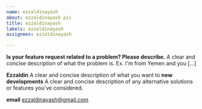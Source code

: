 ```yaml
---
name: ezzaldinayash
about: ezzaldinayash pic
title: ezzaldinayash
labels: ezzaldinayash
assignees: ezzaldinayash

---
```


**Is your feature request related to a problem? Please describe.**
A clear and concise description of what the problem is. Ex. I'm from Yemen and you [...]

**Ezzaldin**
A clear and concise description of what you want to **new developments**
A clear and concise description of any alternative solutions or features you've considered.

**email**
ezzaldinayash@gmail.com
